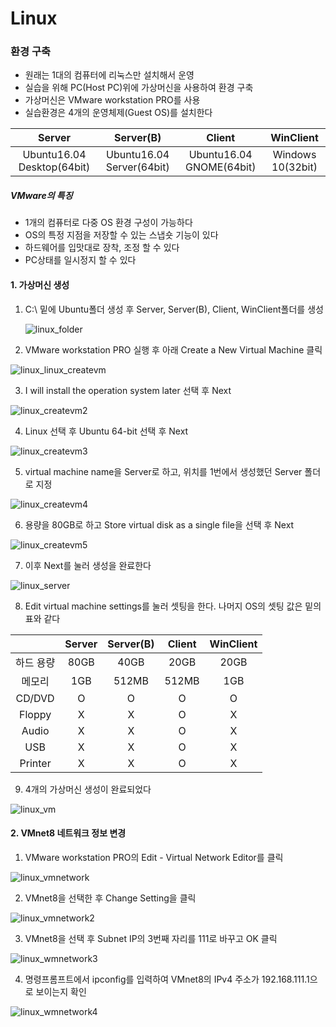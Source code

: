 # Linux

### 환경 구축

* 원래는 1대의 컴퓨터에 리눅스만 설치해서 운영
* 실습을 위해 PC(Host PC)위에 가상머신을 사용하여 환경 구축
* 가상머신은 VMware workstation PRO를 사용
* 실습환경은 4개의 운영체제(Guest OS)를 설치한다

|           Server           |         Server(B)         |          Client          |     WinClient     |
| :------------------------: | :-----------------------: | :----------------------: | :---------------: |
| Ubuntu16.04 Desktop(64bit) | Ubuntu16.04 Server(64bit) | Ubuntu16.04 GNOME(64bit) | Windows 10(32bit) |



##### VMware의 특징

* 1개의 컴퓨터로 다중 OS 환경 구성이 가능하다
* OS의 특정 지점을 저장할 수 있는 스냅숏 기능이 있다
* 하드웨어를 입맛대로 장착, 조정 할 수 있다
* PC상태를 일시정지 할 수 있다



#### 1. 가상머신 생성

1. C:\ 밑에 Ubuntu폴더 생성 후 Server, Server(B), Client, WinClient폴더를 생성

   ![linux_folder](../image/linux_folder.jpg)



2. VMware workstation PRO 실행 후 아래 Create a New Virtual Machine 클릭

![linux_linux_createvm](../image/linux_createvm.jpg)



3. I will install the operation system later 선택 후 Next

![linux_createvm2](..\image\linux_createvm2.jpg)



4. Linux 선택 후 Ubuntu 64-bit 선택 후 Next

![linux_createvm3](..\image\linux_createvm3.jpg)



5. virtual machine name을 Server로 하고, 위치를 1번에서 생성했던 Server 폴더로 지정

![linux_createvm4](..\image\linux_createvm4.jpg)



6. 용량을 80GB로 하고 Store virtual disk as a single file을 선택 후 Next

![linux_createvm5](..\image\linux_createvm5.jpg)



7. 이후 Next를 눌러 생성을 완료한다

![linux_server](..\image\linux_server.jpg)



8. Edit virtual machine settings를 눌러 셋팅을 한다. 나머지 OS의 셋팅 값은 밑의 표와 같다

|           | Server | Server(B) | Client | WinClient |
| :-------: | :----: | :-------: | :----: | :-------: |
| 하드 용량 |  80GB  |   40GB    |  20GB  |   20GB    |
|  메모리   |  1GB   |   512MB   | 512MB  |    1GB    |
|  CD/DVD   |   O    |     O     |   O    |     O     |
|  Floppy   |   X    |     X     |   O    |     X     |
|   Audio   |   X    |     X     |   O    |     X     |
|    USB    |   X    |     X     |   O    |     X     |
|  Printer  |   X    |     X     |   O    |     X     |



9. 4개의 가상머신 생성이 완료되었다

![linux_vm](..\image\linux_vm.jpg)



#### 2. VMnet8 네트워크 정보 변경

1. VMware workstation PRO의 Edit - Virtual Network Editor를 클릭

![linux_vmnetwork](..\image\linux_vmnetwork.jpg)



2. VMnet8을 선택한 후 Change Setting을 클릭

![linux_vmnetwork2](..\image\linux_vmnetwork2.jpg)



3. VMnet8을 선택 후 Subnet IP의 3번째 자리를 111로 바꾸고 OK 클릭

![linux_wmnetwork3](..\image\linux_vmnetwork3.jpg)



4. 명령프롬프트에서 ipconfig를 입력하여 VMnet8의 IPv4 주소가 192.168.111.1으로 보이는지 확인

![linux_wmnetwork4](..\image\linux_vmnetwork4.jpg)



